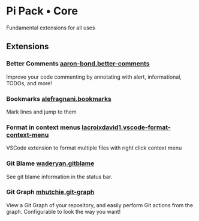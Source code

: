# Pi Pack • Core

Fundamental extensions for all uses

## Extensions

### Better Comments [aaron-bond.better-comments](https://marketplace.visualstudio.com/items?itemName=aaron-bond.better-comments)

Improve your code commenting by annotating with alert, informational, TODOs, and more!

### Bookmarks [alefragnani.bookmarks](https://marketplace.visualstudio.com/items?itemName=alefragnani.bookmarks)

Mark lines and jump to them

### Format in context menus [lacroixdavid1.vscode-format-context-menu](https://marketplace.visualstudio.com/items?itemName=lacroixdavid1.vscode-format-context-menu)

VSCode extension to format multiple files with right click context menu

### Git Blame [waderyan.gitblame](https://marketplace.visualstudio.com/items?itemName=waderyan.gitblame)

See git blame information in the status bar.

### Git Graph [mhutchie.git-graph](https://marketplace.visualstudio.com/items?itemName=mhutchie.git-graph)

View a Git Graph of your repository, and easily perform Git actions from the graph. Configurable to look the way you want!
